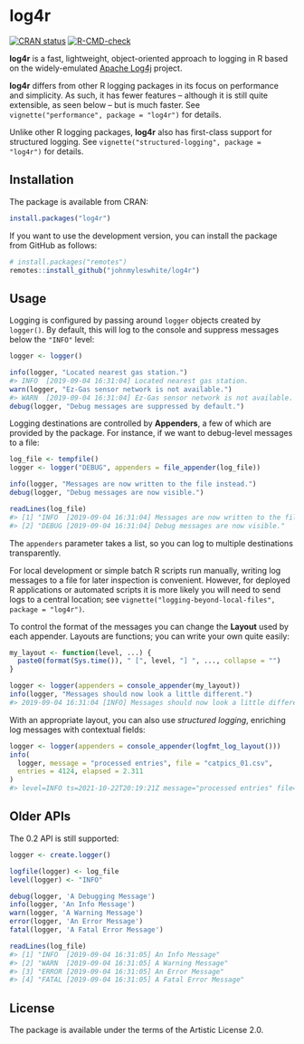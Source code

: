 
<!-- README.md is generated from README.Rmd. Please edit that file. -->

# log4r

<!-- badges: start -->

[![CRAN
status](https://www.r-pkg.org/badges/version/log4r)](https://cran.r-project.org/package=log4r)
[![R-CMD-check](https://github.com/johnmyleswhite/log4r/actions/workflows/R-CMD-check.yaml/badge.svg)](https://github.com/johnmyleswhite/log4r/actions/workflows/R-CMD-check.yaml)
<!-- badges: end -->

**log4r** is a fast, lightweight, object-oriented approach to logging in
R based on the widely-emulated [Apache
Log4j](https://logging.apache.org/log4j/) project.

**log4r** differs from other R logging packages in its focus on
performance and simplicity. As such, it has fewer features – although it
is still quite extensible, as seen below – but is much faster. See
`vignette("performance", package = "log4r")` for details.

Unlike other R logging packages, **log4r** also has first-class support
for structured logging. See
`vignette("structured-logging", package = "log4r")` for details.

## Installation

The package is available from CRAN:

``` r
install.packages("log4r")
```

If you want to use the development version, you can install the package
from GitHub as follows:

``` r
# install.packages("remotes")
remotes::install_github("johnmyleswhite/log4r")
```

## Usage

Logging is configured by passing around `logger` objects created by
`logger()`. By default, this will log to the console and suppress
messages below the `"INFO"` level:

``` r
logger <- logger()

info(logger, "Located nearest gas station.")
#> INFO  [2019-09-04 16:31:04] Located nearest gas station.
warn(logger, "Ez-Gas sensor network is not available.")
#> WARN  [2019-09-04 16:31:04] Ez-Gas sensor network is not available.
debug(logger, "Debug messages are suppressed by default.")
```

Logging destinations are controlled by **Appenders**, a few of which are
provided by the package. For instance, if we want to debug-level
messages to a file:

``` r
log_file <- tempfile()
logger <- logger("DEBUG", appenders = file_appender(log_file))

info(logger, "Messages are now written to the file instead.")
debug(logger, "Debug messages are now visible.")

readLines(log_file)
#> [1] "INFO  [2019-09-04 16:31:04] Messages are now written to the file instead."
#> [2] "DEBUG [2019-09-04 16:31:04] Debug messages are now visible."
```

The `appenders` parameter takes a list, so you can log to multiple
destinations transparently.

For local development or simple batch R scripts run manually, writing
log messages to a file for later inspection is convenient. However, for
deployed R applications or automated scripts it is more likely you will
need to send logs to a central location; see
`vignette("logging-beyond-local-files", package = "log4r")`.

To control the format of the messages you can change the **Layout** used
by each appender. Layouts are functions; you can write your own quite
easily:

``` r
my_layout <- function(level, ...) {
  paste0(format(Sys.time()), " [", level, "] ", ..., collapse = "")
}

logger <- logger(appenders = console_appender(my_layout))
info(logger, "Messages should now look a little different.")
#> 2019-09-04 16:31:04 [INFO] Messages should now look a little different.
```

With an appropriate layout, you can also use *structured logging*,
enriching log messages with contextual fields:

``` r
logger <- logger(appenders = console_appender(logfmt_log_layout()))
info(
  logger, message = "processed entries", file = "catpics_01.csv",
  entries = 4124, elapsed = 2.311
)
#> level=INFO ts=2021-10-22T20:19:21Z message="processed entries" file=catpics_01.csv entries=4124 elapsed=2.311
```

## Older APIs

The 0.2 API is still supported:

``` r
logger <- create.logger()

logfile(logger) <- log_file
level(logger) <- "INFO"

debug(logger, 'A Debugging Message')
info(logger, 'An Info Message')
warn(logger, 'A Warning Message')
error(logger, 'An Error Message')
fatal(logger, 'A Fatal Error Message')

readLines(log_file)
#> [1] "INFO  [2019-09-04 16:31:05] An Info Message"      
#> [2] "WARN  [2019-09-04 16:31:05] A Warning Message"    
#> [3] "ERROR [2019-09-04 16:31:05] An Error Message"     
#> [4] "FATAL [2019-09-04 16:31:05] A Fatal Error Message"
```

## License

The package is available under the terms of the Artistic License 2.0.
